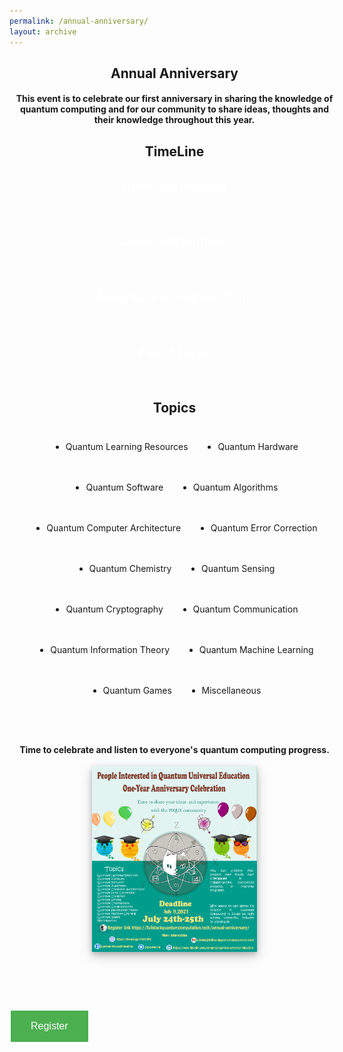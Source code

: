 ```yaml
---
permalink: /annual-anniversary/
layout: archive
---
```


<link href="/assets/css/areas.css" rel="stylesheet" type="text/css">
<link rel="shortcut icon" type="image/png"  href="/assets/images/FSQC-small.png" />
<link rel="stylesheet" href="http://netdna.bootstrapcdn.com/font-awesome/4.7.0/css/font-awesome.min.css">
<link rel="stylesheet" href="http://netdna.bootstrapcdn.com/bootstrap/3.3.7/css/bootstrap.min.css">
<link href="http://www.jqueryscript.net/css/jquerysctipttop.css" rel="stylesheet" type="text/css">
<script src="https://cdn.mathjax.org/mathjax/latest/MathJax.js?config=TeX-AMS-MML_HTMLorMML" type="text/javascript"></script>
<style>
.button {
  background-color: #4CAF50; /* Green */
  border: none;
  color: white;
  padding: 16px 32px;
  text-align: center;
  text-decoration: none;
  display: inline-block;
  font-size: 16px;
  margin: 4px 2px;
  transition-duration: 0.4s;
  cursor: pointer;
}

.qontributor {
  background-color: white;
  color: black;
  border: 2px solid #6d2f15;
  width: 100%;
}
.qontributor:hover {
  background-color: #6d2f15;
  color: white;
  width: 100%;
}


.qurator {
  background-color: white;
  color: black;
  border: 2px solid #005853;
  width: 100%;
}
.qurator:hover {
  background-color: #005853;
  color: white;
  width: 100%;
}

* {
  box-sizing: border-box;
}

.column {
  float: left;
  width: 50%;
  padding: 5px;
}

/* Clearfix (clear floats) */
.row::after {
  content: "";
  clear: both;
  display: table;
}

.page__footer {color: #FFFFFF;font-size: 16px;}
.site-logo img {
  max-height: 4rem;
}

.page__footer-copyright {
  font-size: 20px;
}


div p{
text-align: justify;”
}
	
.archive{
display: flex;
align-items: center;
flex-direction: column;
}	
* {
  box-sizing: border-box;
}

/* Create two equal columns that floats next to each other */
.column {
  float: left;
  width: 45%;
  padding: 10px;
  height: 700px /* Should be removed. Only for demonstration */
}

/* Clear floats after the columns */
.row:after {
  content: "";
  display: table;
  clear: both;
}	
	
* {
  box-sizing: border-box;
}

body {
  font-family: Helvetica, sans-serif;
}

/* The actual timeline (the vertical ruler) */
.timeline {
  position: relative;
  max-width: 1200px;
  margin: 0 auto;
}

/* The actual timeline (the vertical ruler) */
.timeline::after {
  content: '';
  position: absolute;
  width: 6px;
  background-color: #00833C;
  top: 0;
  bottom: 0;
  left: 50%;
  margin-left: -3px;
}

/* Container around content */
.container {
  padding: 10px 40px;
  position: relative;
  background-color: inherit;
  width: 50%;
}

/* The circles on the timeline */
.container::after {
  content: '';
  position: absolute;
  width: 25px;
  height: 25px;
  right: -17px;
  background-color: white;
  border: 4px solid #280A7D;
  top: 15px;
  border-radius: 50%;
  z-index: 1;
}

/* Place the container to the left */
.left {
  left: 0;
}

/* Place the container to the right */
.right {
  left: 50%;
}

/* Add arrows to the left container (pointing right) */
.left::before {
  content: " ";
  height: 0;
  position: absolute;
  top: 22px;
  width: 0;
  z-index: 1;
  right: 30px;
  border: medium solid grey;
  border-width: 10px 0 10px 10px;
  border-color: transparent transparent transparent white;
}

/* Add arrows to the right container (pointing left) */
.right::before {
  content: " ";
  height: 0;
  position: absolute;
  top: 22px;
  width: 0;
  z-index: 1;
  left: 30px;
  border: medium solid grey;
  border-width: 10px 10px 10px 0;
  border-color: transparent white transparent transparent;
}

/* Fix the circle for containers on the right side */
.right::after {
  left: -16px;
}

/* The actual content */
.content {
  padding: 20px 30px;
  background-color: #A70024;
  position: relative;
  color: white;
  border-radius: 6px;
}

/* Media queries - Responsive timeline on screens less than 600px wide */
@media screen and (max-width: 600px) {
  /* Place the timelime to the left */
  .timeline::after {
  left: 31px;
  }
  
  /* Full-width containers */
  .container {
  width: 100%;
  padding-left: 70px;
  padding-right: 25px;
  }
  
  /* Make sure that all arrows are pointing leftwards */
  .container::before {
  left: 60px;
  border: medium solid white;
  border-width: 10px 10px 10px 0;
  border-color: transparent white transparent transparent;
  }

  /* Make sure all circles are at the same spot */
  .left::after, .right::after {
  left: 15px;
  }
  
  /* Make all right containers behave like the left ones */
  .right {
  left: 0%;
  }
}	
</style>
<!-- Header -->

<header class="w3-display-container w3-content w3-wide" id="home">

<div class="w3-container w3-padding-32" id="projects" style="width: 55vw;">
    <h2 class="w3-border-bottom w3-border-light-grey w3-padding-16">Annual Anniversary</h2>
    <h4>This event is to celebrate our first anniversary in sharing the knowledge of quantum computing and for our community to share ideas, thoughts and their knowledge throughout this year.</h4>	
	</div>
	
<div class="w3-container w3-padding-32" id="projects" style="width: 55vw;">
    <h2 class="w3-border-bottom w3-border-light-grey w3-padding-16">TimeLine</h2>	
<div class="timeline">
  <div class="container left">
    <div class="content">
    <h2 style="color:#FFFFFF">Open enrollment</h2>
<p style="color:#FFFFFF">June 14, 2021</p>
  </div>
  </div>
  <div class="container right">
    <div class="content">
    <h2 style="color:#FFFFFF">Close enrollment</h2>
	  <p style="color:#FFFFFF">July 9, 2021</p>
  </div>
  </div>
  <div class="container left">
    <div class="content">  
    <h2 style="color:#FFFFFF">Abstracts accepted from</h2>
	  <p style="color:#FFFFFF">July 16th, 2021</p>
  </div>
  </div>
  <div class="container right">
    <div class="content">  
  <h2 style="color:#FFFFFF">Event Days</h2>
	<p style="color:#FFFFFF">July 24th and 25th, 2021</p>
    </div>
  </div>
</div>	

  </div>
<div class="w3-container w3-padding-32" style="width: 55vw;">	
	<h2 class="w3-border-bottom w3-border-light-grey w3-padding-16">Topics</h2>
	<div>
	<div style="padding: 10px; display: inline-block;"><ul><li>Quantum Learning Resources</li></ul></div>
	<div style="padding: 10px; display: inline-block;"><ul><li>Quantum Hardware</li></ul></div>
	</div>
	<div>
	<div style="padding: 10px; display: inline-block;"><ul><li>Quantum Software</li></ul></div>
	<div style="padding: 10px; display: inline-block;"><ul><li>Quantum Algorithms</li></ul></div>
	</div>
	<div>
	<div style="padding: 10px; display: inline-block;"><ul><li>Quantum Computer Architecture</li></ul></div>
	<div style="padding: 10px; display: inline-block;"><ul><li>Quantum Error Correction</li></ul></div>
	</div>
	<div>
	<div style="padding: 10px; display: inline-block;"><ul><li>Quantum Chemistry</li></ul></div>
	<div style="padding: 10px; display: inline-block;"><ul><li>Quantum Sensing</li></ul></div>
	</div>
	<div>
	<div style="padding: 10px; display: inline-block;"><ul><li>Quantum Cryptography</li></ul></div>
	<div style="padding: 10px; display: inline-block;"><ul><li>Quantum Communication</li></ul></div>
	</div>
	<div>
	<div style="padding: 10px; display: inline-block;"><ul><li>Quantum  Information Theory</li></ul></div>
	<div style="padding: 10px; display: inline-block;"><ul><li>Quantum Machine Learning</li></ul></div>
	</div>
	<div>
	<div style="padding: 10px; display: inline-block;"><ul><li>Quantum Games</li></ul></div>
	<div style="padding: 10px; display: inline-block;"><ul><li>Miscellaneous</li></ul></div>
	</div>
</div>
<br> <br>	
<div style="width: 55vw">
	    <h4>Time to celebrate and listen to everyone's quantum computing progress.</h4>
	<img src="/assets/images/event.png" style="background-color: white;box-shadow: 0 4px 8px 0 rgba(0, 0, 0, 0.2), 0 6px 20px 0 rgba(0, 0, 0, 0.19);display: block;  margin-left: auto;  margin-right: auto;  width: 50%;">
</div>
<br> <br>
<div class="w3-container w3-padding-32" style="width: 55vw" >		
<h4></h4>
</div>

	
	


</header>


<div class="w3-container w3-padding-32" style="width: 40vw" >		

<button class="button qurator"  onclick="document.location='https://quantumuniversaled.typeform.com/to/TYDeLwCr'">Register</button>

	
</div>
<!-- End page content -->

